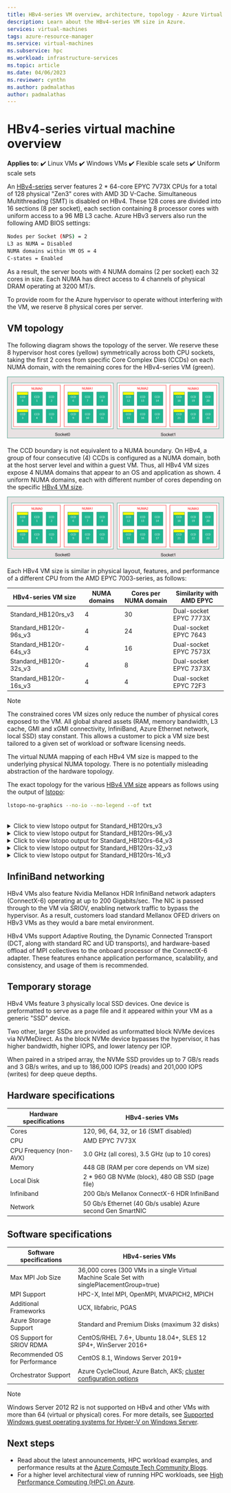 ```yaml
---
title: HBv4-series VM overview, architecture, topology - Azure Virtual Machines | Microsoft Docs 
description: Learn about the HBv4-series VM size in Azure.  
services: virtual-machines 
tags: azure-resource-manager 
ms.service: virtual-machines 
ms.subservice: hpc
ms.workload: infrastructure-services 
ms.topic: article 
ms.date: 04/06/2023
ms.reviewer: cynthn
ms.author: padmalathas
author: padmalathas
---
```


# HBv4-series virtual machine overview 

**Applies to:** :heavy_check_mark: Linux VMs :heavy_check_mark: Windows VMs :heavy_check_mark: Flexible scale sets :heavy_check_mark: Uniform scale sets

An [HBv4-series](hbv4-series.md) server features 2 * 64-core EPYC 7V73X CPUs for a total of 128 physical "Zen3" cores with AMD 3D V-Cache. Simultaneous Multithreading (SMT) is disabled on HBv4. These 128 cores are divided into 16 sections (8 per socket), each section containing 8 processor cores with uniform access to a 96 MB L3 cache. Azure HBv3 servers also run the following AMD BIOS settings:

```bash
Nodes per Socket (NPS) = 2
L3 as NUMA = Disabled
NUMA domains within VM OS = 4
C-states = Enabled
```

As a result, the server boots with 4 NUMA domains (2 per socket) each 32 cores in size. Each NUMA has direct access to 4 channels of physical DRAM operating at 3200 MT/s.

To provide room for the Azure hypervisor to operate without interfering with the VM, we reserve 8 physical cores per server.

## VM topology

The following diagram shows the topology of the server. We reserve these 8 hypervisor host cores (yellow) symmetrically across both CPU sockets, taking the first 2 cores from specific Core Complex Dies (CCDs) on each NUMA domain, with the remaining cores for the HBv4-series VM (green).

![Topology of the HBv4-series server](./media/hpc/architecture/hbv4/hbv4-topology-vm.png)

The CCD boundary is not equivalent to a NUMA boundary. On HBv4, a group of four consecutive (4) CCDs is configured as a NUMA domain, both at the host server level and within a guest VM. Thus, all HBv4 VM sizes expose 4 NUMA domains that appear to an OS and application as shown. 4 uniform NUMA domains, each with different number of cores depending on the specific [HBv4 VM size](hbv4-series.md).

![Topology of the HBv4-series VM](./media/hpc/architecture/hbv4/hbv4-topology-vm.png)

Each HBv4 VM size is similar in physical layout, features, and performance of a different CPU from the AMD EPYC 7003-series, as follows:

| HBv4-series VM size             | NUMA domains | Cores per NUMA domain  | Similarity with AMD EPYC         |
|---------------------------------|--------------|------------------------|----------------------------------|
Standard_HB120rs_v3               | 4            | 30                     | Dual-socket EPYC 7773X           |
Standard_HB120r-96s_v3            | 4            | 24                     | Dual-socket EPYC 7643            |
Standard_HB120r-64s_v3            | 4            | 16                     | Dual-socket EPYC 7573X           |
Standard_HB120r-32s_v3            | 4            | 8                      | Dual-socket EPYC 7373X           |
Standard_HB120r-16s_v3            | 4            | 4                      | Dual-socket EPYC 72F3            |

> [!NOTE]
> The constrained cores VM sizes only reduce the number of physical cores exposed to the VM. All global shared assets (RAM, memory bandwidth, L3 cache, GMI and xGMI connectivity, InfiniBand, Azure Ethernet network, local SSD) stay constant. This allows a customer to pick a VM size best tailored to a given set of workload or software licensing needs.

The virtual NUMA mapping of each HBv4 VM size is mapped to the underlying physical NUMA topology. There is no potentially misleading abstraction of the hardware topology. 

The exact topology for the various [HBv4 VM size](hbv4-series.md) appears as follows using the output of [lstopo](https://linux.die.net/man/1/lstopo):
```bash
lstopo-no-graphics --no-io --no-legend --of txt
```
<br>
<details>
<summary>Click to view lstopo output for Standard_HB120rs_v3</summary>

![lstopo output for HBv4-120 VM](./media/hpc/architecture/hbv3/hbv3-120-lstopo.png)
</details>

<details>
<summary>Click to view lstopo output for Standard_HB120rs-96_v3</summary>

![lstopo output for HBv4-96 VM](./media/hpc/architecture/hbv3/hbv3-96-lstopo.png)
</details>

<details>
<summary>Click to view lstopo output for Standard_HB120rs-64_v3</summary>

![lstopo output for HBv4-64 VM](./media/hpc/architecture/hbv3/hbv3-64-lstopo.png)
</details>

<details>
<summary>Click to view lstopo output for Standard_HB120rs-32_v3</summary>

![lstopo output for HBv4-32 VM](./media/hpc/architecture/hbv3/hbv3-32-lstopo.png)
</details>

<details>
<summary>Click to view lstopo output for Standard_HB120rs-16_v3</summary>

![lstopo output for HBv4-16 VM](./media/hpc/architecture/hbv3/hbv3-16-lstopo.png)
</details>

## InfiniBand networking
HBv4 VMs also feature Nvidia Mellanox HDR InfiniBand network adapters (ConnectX-6) operating at up to 200 Gigabits/sec. The NIC is passed through to the VM via SRIOV, enabling network traffic to bypass the hypervisor. As a result, customers load standard Mellanox OFED drivers on HBv3 VMs as they would a bare metal environment.

HBv4 VMs support Adaptive Routing, the Dynamic Connected Transport (DCT, along with standard RC and UD transports), and hardware-based offload of MPI collectives to the onboard processor of the ConnectX-6 adapter. These features enhance application performance, scalability, and consistency, and usage of them is recommended.

## Temporary storage
HBv4 VMs feature 3 physically local SSD devices. One device is preformatted to serve as a page file and it appeared within your VM as a generic "SSD" device.

Two other, larger SSDs are provided as unformatted block NVMe devices via NVMeDirect. As the block NVMe device bypasses the hypervisor, it has higher bandwidth, higher IOPS, and lower latency per IOP.

When paired in a striped array, the NVMe SSD provides up to 7 GB/s reads and 3 GB/s writes, and up to 186,000 IOPS (reads) and 201,000 IOPS (writes) for deep queue depths.

## Hardware specifications 

| Hardware specifications          | HBv4-series VMs              |
|----------------------------------|----------------------------------|
| Cores                            | 120, 96, 64, 32, or 16 (SMT disabled)               | 
| CPU                              | AMD EPYC 7V73X                   | 
| CPU Frequency (non-AVX)          | 3.0 GHz (all cores), 3.5 GHz (up to 10 cores)    | 
| Memory                           | 448 GB (RAM per core depends on VM size)         | 
| Local Disk                       | 2 * 960 GB NVMe (block), 480 GB SSD (page file) | 
| Infiniband                       | 200 Gb/s Mellanox ConnectX-6 HDR InfiniBand | 
| Network                          | 50 Gb/s Ethernet (40 Gb/s usable) Azure second Gen SmartNIC | 

## Software specifications 

| Software specifications        | HBv4-series VMs                                            | 
|--------------------------------|-----------------------------------------------------------|
| Max MPI Job Size               | 36,000 cores (300 VMs in a single Virtual Machine Scale Set with singlePlacementGroup=true) |
| MPI Support                    | HPC-X, Intel MPI, OpenMPI, MVAPICH2, MPICH  |
| Additional Frameworks          | UCX, libfabric, PGAS                  |
| Azure Storage Support          | Standard and Premium Disks (maximum 32 disks)              |
| OS Support for SRIOV RDMA      | CentOS/RHEL 7.6+, Ubuntu 18.04+, SLES 12 SP4+, WinServer 2016+           |
| Recommended OS for Performance | CentOS 8.1, Windows Server 2019+
| Orchestrator Support           | Azure CycleCloud, Azure Batch, AKS; [cluster configuration options](sizes-hpc.md#cluster-configuration-options)                      | 

> [!NOTE] 
> Windows Server 2012 R2 is not supported on HBv4 and other VMs with more than 64 (virtual or physical) cores. For more details, see [Supported Windows guest operating systems for Hyper-V on Windows Server](/windows-server/virtualization/hyper-v/supported-windows-guest-operating-systems-for-hyper-v-on-windows).

## Next steps

- Read about the latest announcements, HPC workload examples, and performance results at the [Azure Compute Tech Community Blogs](https://techcommunity.microsoft.com/t5/azure-compute/bg-p/AzureCompute).
- For a higher level architectural view of running HPC workloads, see [High Performance Computing (HPC) on Azure](/azure/architecture/topics/high-performance-computing/).
